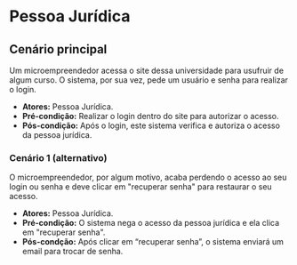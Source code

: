 # Pessoa Jurídica

## Cenário principal
Um microempreendedor acessa o site dessa universidade para usufruir de algum curso. O sistema, por sua vez, pede um usuário e senha para realizar o login.
- **Atores:** Pessoa Jurídica.
- **Pré-condição:** Realizar o login dentro do site para autorizar o acesso.
- **Pós-condição:** Após o login, este sistema verifica e autoriza o acesso da pessoa jurídica.

### Cenário 1 (alternativo)
O microempreendedor, por algum motivo, acaba perdendo o acesso ao seu login ou senha e deve clicar em "recuperar senha" para restaurar o seu acesso.
- **Atores:** Pessoa Jurídica.
- **Pré-condição:** O sistema nega o acesso da pessoa jurídica e ela clica em "recuperar senha".
- **Pós-condção:** Após clicar em “recuperar senha”, o sistema enviará um email para trocar de senha.